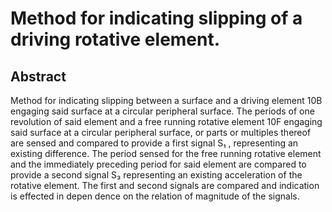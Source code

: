# Method for indicating slipping of a driving rotative element.

## Abstract
Method for indicating slipping between a surface and a driving element 10B engaging said surface at a circular peripheral surface. The periods of one revolution of said element and a free running rotative element 10F engaging said surface at a circular peripheral surface, or parts or multiples thereof are sensed and compared to provide a first signal S₁ , representing an existing difference. The period sensed for the free running rotative element and the immediately preceding period for said element are compared to provide a second signal S₃ representing an existing acceleration of the rotative element. The first and second signals are compared and indication is effected in depen dence on the relation of magnitude of the signals.